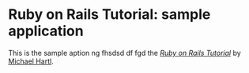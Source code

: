 # Ruby on Rails Tutorial: sample application

This is the sample aption ng fhsdsd  df fgd
the [*Ruby on Rails Tutorial*](http://railstutorial.org/)
by [Michael Hartl](http://michaelhartl.com/).
